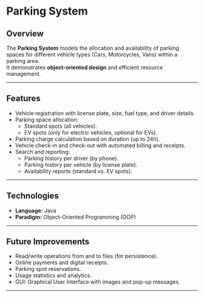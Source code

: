 # Parking System

## Overview
The **Parking System** models the allocation and availability of parking spaces for different vehicle types (Cars, Motorcycles, Vans) within a parking area.  
It demonstrates **object-oriented design** and efficient resource management.

---

## Features
- Vehicle registration with license plate, size, fuel type, and driver details.  
- Parking space allocation:
  - Standard spots (all vehicles).  
  - EV spots (only for electric vehicles, optional for EVs).  
- Parking charge calculation based on duration (up to 24h).  
- Vehicle check-in and check-out with automated billing and receipts.  
- Search and reporting:
  - Parking history per driver (by phone).  
  - Parking history per vehicle (by license plate).  
  - Availability reports (standard vs. EV spots).  

---

## Technologies
- **Language:** Java  
- **Paradigm:** Object-Oriented Programming (OOP)  

---

## Future Improvements
- Read/write operations from and to files (for persistence).  
- Online payments and digital receipts.  
- Parking spot reservations.  
- Usage statistics and analytics.
- GUI: Graphical User Interface with images and pop-up messages.

---
